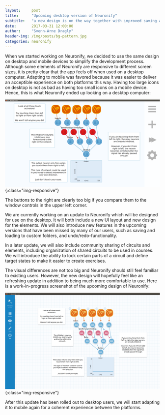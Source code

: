 ```yaml
---
layout:     post
title:      "Upcoming desktop version of Neuronify"
subtitle:   "a new design is on the way together with improved saving and loading"
date:       2017-03-31 12:00:00
author:     "Svenn-Arne Dragly"
header-img: /img/posts/bg-pattern.jpg
categories: neuronify
---
```


When we started working on Neuronify, we decided to use the same design on
desktop and mobile devices to simplify the development process.
Although some elements of Neuronify are responsive to different screen sizes,
it is pretty clear that the app feels off when used on a desktop computer.
Adapting to mobile was favored because it was easier to deliver an acceptible
experience on both platforms this way.
Having too large icons on desktop is not as bad as having too small icons on a
mobile device.
Hence, this is what Neuronify ended up looking on a desktop computer:

![Neuronify 1.0.9 on Ubuntu](/img/posts/neuronify-1.0.9-desktop.png){:class="img-responsive"}

The buttons to the right are clearly too big if you compare them to the window
controls in the upper left corner.

We are currently working on an update to Neuronify which will be designed for
use on the desktop.
It will both include a new UI layout and new design for the elements.
We will also introduce new features in the upcoming versions that have been
missed by many of our users, such as saving and loading to custom folders,
and undo/redo-functionality.

In a later update, we will also include community sharing of circuits and
elements, including organization of shared circuits to be used in courses.
We will introduce the ability to lock certain parts of a circuit and define
target states to make it easier to create exercises.

The visual differences are not too big and Neuronify should still feel familiar
to existing users.
However, the new design will hopefully feel like an refreshing update in
addition to being much more comfortable to use.
Here is a work-in-progress screenshot of the upcoming design of Neuronify:

![Neuronify 1.1 on Ubuntu](/img/posts/neuronify-1.1-desktop.png){:class="img-responsive"}

After this update has been rolled out to desktop users,
we will start adapting it to mobile again for a coherent experience between
the platforms.
